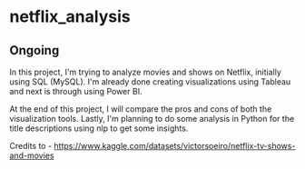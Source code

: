 # netflix_analysis

Ongoing
---
In this project, I'm trying to analyze movies and shows on Netflix, initially using SQL (MySQL).
I'm already done creating visualizations using Tableau and next is through using Power BI.

At the end of this project, I will compare the pros and cons of both the visualization tools.
Lastly, I'm planning to do some analysis in Python for the title descriptions using nlp to get some insights.

Credits to - https://www.kaggle.com/datasets/victorsoeiro/netflix-tv-shows-and-movies
